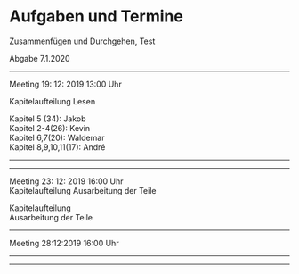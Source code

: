 # Aufgaben und Termine

Zusammenfügen und Durchgehen, Test

Abgabe 7.1.2020


---
Meeting 19: 12: 2019 13:00 Uhr    

Kapitelaufteilung Lesen  

Kapitel 5 (34): Jakob  
Kapitel 2-4(26): Kevin  
Kapitel 6,7(20): Waldemar  
Kapitel 8,9,10,11(17): André  


---

---
Meeting 23: 12: 2019 16:00 Uhr   
Kapitelaufteilung Ausarbeitung der Teile

Kapitelaufteilung  
Ausarbeitung der Teile

---
Meeting 28:12:2019 16:00 Uhr  

---




---
